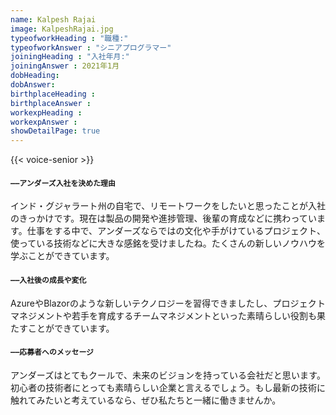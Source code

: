 ```yaml
---
name: Kalpesh Rajai
image: KalpeshRajai.jpg
typeofworkHeading : "職種:"
typeofworkAnswer : "シニアプログラマー"
joiningHeading : "入社年月:"
joiningAnswer : 2021年1月
dobHeading: 
dobAnswer: 
birthplaceHeading : 
birthplaceAnswer : 
workexpHeading : 
workexpAnswer : 
showDetailPage: true 
---
```

{{< voice-senior >}}

<div class="row">
<div class="col-12" style="text-align: justify;">

#### `――アンダーズ入社を決めた理由`

インド・グジャラート州の自宅で、リモートワークをしたいと思ったことが入社のきっかけです。現在は製品の開発や進捗管理、後輩の育成などに携わっています。仕事をする中で、アンダーズならではの文化や手がけているプロジェクト、使っている技術などに大きな感銘を受けましたね。たくさんの新しいノウハウを学ぶことができています。

#### `――入社後の成長や変化`

AzureやBlazorのような新しいテクノロジーを習得できましたし、プロジェクトマネジメントや若手を育成するチームマネジメントといった素晴らしい役割も果たすことができています。

#### `――応募者へのメッセージ`

アンダーズはとてもクールで、未来のビジョンを持っている会社だと思います。初心者の技術者にとっても素晴らしい企業と言えるでしょう。もし最新の技術に触れてみたいと考えているなら、ぜひ私たちと一緒に働きませんか。

</div>
</div>